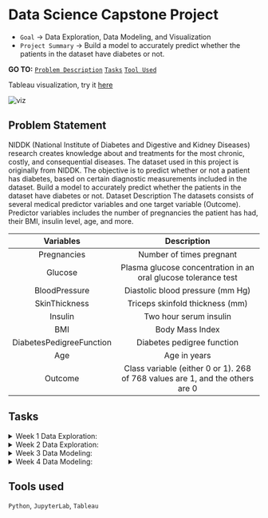 # Data Science Capstone Project

* `Goal` → Data Exploration, Data Modeling, and Visualization
* `Project Summary` → Build a model to accurately predict whether the patients in the dataset have diabetes or not.

__GO TO:__  [`Problem Description`](#ProblemStatement) 
[`Tasks`](#Tasks) [`Tool Used`](#Tools-Used)

Tableau visualization, try it [here](https://public.tableau.com/app/profile/darkstar/viz/CapstoneProject_16346568736000/Diabetes#1)

![viz](https://github.com/buggyprogrammer/Data-Science-Capstone/blob/master/Tableau%20viz/visualization.gif)



## Problem Statement
NIDDK (National Institute of Diabetes and Digestive and Kidney Diseases) research creates knowledge about and treatments for the most chronic, costly, and consequential diseases.
The dataset used in this project is originally from NIDDK. The objective is to predict whether or not a patient has diabetes, based on certain diagnostic measurements included in the dataset.
Build a model to accurately predict whether the patients in the dataset have diabetes or not.
Dataset Description
The datasets consists of several medical predictor variables and one target variable (Outcome). Predictor variables includes the number of pregnancies the patient has had, their BMI, insulin level, age, and more.


|Variables|	Description|
|:-:|:-:|
|Pregnancies|	Number of times pregnant|
|Glucose|	Plasma glucose concentration in an oral glucose tolerance test|
|BloodPressure|	Diastolic blood pressure (mm Hg)
|SkinThickness|	Triceps skinfold thickness (mm)
|Insulin|	Two hour serum insulin
|BMI|	Body Mass Index
|DiabetesPedigreeFunction|	Diabetes pedigree function
|Age|	Age in years
|Outcome|	Class variable (either 0 or 1). 268 of 768 values are 1, and the others are 0|


## Tasks
<details> <summary>Week 1 Data Exploration:</summary>

1. Perform descriptive analysis. Understand the variables and their corresponding values. On the columns below, a value of zero does not make sense and thus indicates missing value:

    • Glucose

    • BloodPressure

    • SkinThickness

    • Insulin

    • BMI

2. Visually explore these variables using histograms. Treat the missing values accordingly.

3. There are integer and float data type variables in this dataset. Create a count (frequency) plot describing the data types and the count of variables. 
 </details>
 
<details> <summary>Week 2 Data Exploration: </summary>

1. Check the balance of the data by plotting the count of outcomes by their value. Describe your findings and plan future course of action.

2. Create scatter charts between the pair of variables to understand the relationships. Describe your findings.

3. Perform correlation analysis. Visually explore it using a heat map.
</details>
 

<details> <summary>Week 3 Data Modeling:</summary>

1. Devise strategies for model building. It is important to decide the right validation framework. Express your thought process.

2. Apply an appropriate classification algorithm to build a model. Compare various models with the results from KNN algorithm.
</details>
 

<details> <summary>Week 4 Data Modeling:</summary>

1. Create a classification report by analyzing sensitivity, specificity, AUC (ROC curve), etc. Please be descriptive to explain what values of these parameter you have used.

Data Reporting:

2. Create a dashboard in tableau by choosing appropriate chart types and metrics useful for the business. The dashboard must entail the following:

a. Pie chart to describe the diabetic or non-diabetic population

b. Scatter charts between relevant variables to analyze the relationships

c. Histogram or frequency charts to analyze the distribution of the data

d. Heatmap of correlation analysis among the relevant variables

e. Create
</details>

## Tools used
`Python`, `JupyterLab`, `Tableau`
